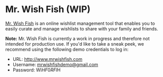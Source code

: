 # Mr. Wish Fish (WIP)
[Mr. Wish Fish](http://www.mrwishfish.com) is an online wishlist management tool that enables you to easily curate and manage wishlists to share with your family and friends.

**Note:** Mr. Wish Fish is currently a work in progress and therefore not intended for production use. If you'd like to take a sneak peek, we recommend using the following demo credentials to log in:  
* URL: http://www.mrwishfish.com  
* Username: mrwishfishdemo@gmail.com  
* Password: WI$HF0RFI$H  
